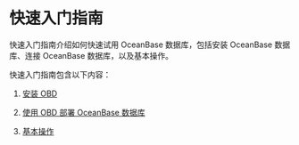快速入门指南 
===========================

快速入门指南介绍如何快速试用 OceanBase 数据库，包括安装 OceanBase 数据库、连接 OceanBase 数据库，以及基本操作。

快速入门指南包含以下内容：

1. [安装 OBD](/docs/docs/docs-cn/2.quickstart/3.use-obd-to-obtain-the-oceanbase-database.md)

   

2. [使用 OBD 部署 OceanBase 数据库](/docs/docs/docs-cn/2.quickstart/4.deploy-the-oceanbase-database-by-using-obd.md)

   

3. [基本操作](/docs/docs/docs-cn/2.quickstart/6.basic-operations/1.database-operations.md)

   



